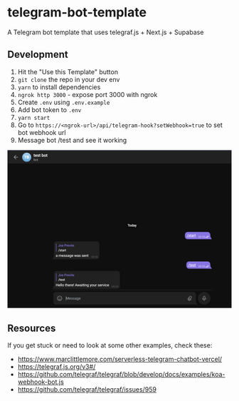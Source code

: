# telegram-bot-template
A Telegram bot template that uses telegraf.js + Next.js + Supabase

## Development 

1. Hit the "Use this Template" button
2. `git clone` the repo in your dev env
3. `yarn` to install dependencies
4. `ngrok http 3000` - expose port 3000 with ngrok
5. Create `.env` using `.env.example`
6. Add bot token to `.env`
7. `yarn start`
8. Go to `https://<ngrok-url>/api/telegram-hook?setWebhook=true` to set bot webhook url
9. Message bot /test and see it working

![screenshot of telegram conversation](./screenshot.png)


## Resources

If you get stuck or need to look at some other examples, check these: 
- https://www.marclittlemore.com/serverless-telegram-chatbot-vercel/
- https://telegraf.js.org/v3#/
- https://github.com/telegraf/telegraf/blob/develop/docs/examples/koa-webhook-bot.js
- https://github.com/telegraf/telegraf/issues/959